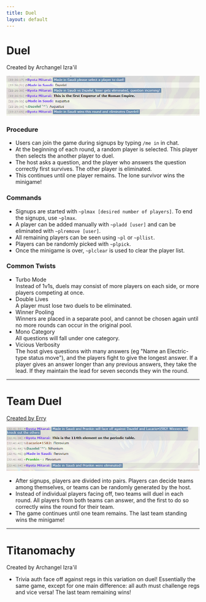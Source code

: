 ```yaml
---
title: Duel
layout: default
---
```


# Duel #

Created by Archangel Izra'il

![Duel](/assets/images/duel.png)

### Procedure

- Users can join the game during signups by typing `/me in` in chat.
- At the beginning of each round, a random player is selected. This player then selects the another player to duel.
- The host asks a question, and the player who answers the question correctly first survives. The other player is eliminated.
- This continues until one player remains. The lone survivor wins the minigame!

### Commands

- Signups are started with `~plmax [desired number of players]`. To end the signups, use `~plmax`.
- A player can be added manually with `~pladd [user]` and can be eliminated with `~plremove [user]`.
- All remaining players can be seen using `~pl` or `~pllist`.
- Players can be randomly picked with `~plpick`.
- Once the minigame is over, `~plclear` is used to clear the player list.

### Common Twists

- Turbo Mode  
Instead of 1v1s, duels may consist of more players on each side, or more players competing at once.
- Double Lives  
A player must lose two duels to be eliminated.
- Winner Pooling  
Winners are placed in a separate pool, and cannot be chosen again until no more rounds can occur in the original pool.
- Mono Category  
All questions will fall under one category.
- Vicious Verbosity  
The host gives questions with many answers (eg "Name an Electric-type status move"), and the players fight to give the longest answer. If a player gives an answer longer than any previous answers, they take the lead. If they maintain the lead for seven seconds they win the round.

---

# Team Duel #

[Created by Erry](https://docs.google.com/document/d/1S86ZLY7fKzzUJwpsVFDO6qAssObHYS23JASMLLf46vQ/edit#)

![Team Duel](/assets/images/team-duel.png)

- After signups, players are divided into pairs. Players can decide teams among themselves, or teams can be randomly generated by the host.
- Instead of individual players facing off, two teams will duel in each round. All players from both teams can answer, and the first to do so correctly wins the round for their team.
- The game continues until one team remains. The last team standing wins the minigame!

---

# Titanomachy #

Created by Archangel Izra'il

- Trivia auth face off against regs in this variation on duel! Essentially the same game, except for one main difference: all auth must challenge regs and vice versa! The last team remaining wins!
